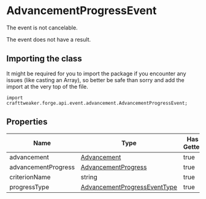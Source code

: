 # AdvancementProgressEvent

The event is not cancelable.

The event does not have a result.

## Importing the class

It might be required for you to import the package if you encounter any issues (like casting an Array), so better be safe than sorry and add the import at the very top of the file.
```zenscript
import crafttweaker.forge.api.event.advancement.AdvancementProgressEvent;
```


## Properties

|        Name         |                                           Type                                            | Has Getter | Has Setter |
|---------------------|-------------------------------------------------------------------------------------------|------------|------------|
| advancement         | [Advancement](/vanilla/api/advancement/Advancement)                                       | true       | false      |
| advancementProgress | [AdvancementProgress](/vanilla/api/advancement/AdvancementProgress)                       | true       | false      |
| criterionName       | string                                                                                    | true       | false      |
| progressType        | [AdvancementProgressEventType](/forge/api/event/advancement/AdvancementProgressEventType) | true       | false      |

